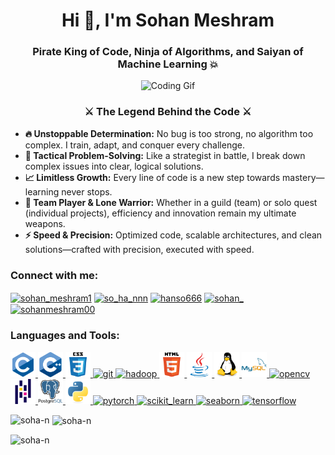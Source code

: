 <h1 align="center">Hi 👋, I'm Sohan Meshram</h1>
<h3 align="center">Pirate King of Code, Ninja of Algorithms, and Saiyan of Machine Learning 💥</h3>

<p align="center">
  <img src="https://i.pinimg.com/originals/e4/35/c1/e435c163fa6982d4f61ea4a8a6c53aa9.gif" alt="Coding Gif" width="500" />
</p>

<h3 align="center">⚔️ The Legend Behind the Code ⚔️</h3>
<ul>
  <li><b>🔥 Unstoppable Determination:</b> No bug is too strong, no algorithm too complex. I train, adapt, and conquer every challenge.</li>
  <li><b>🧠 Tactical Problem-Solving:</b> Like a strategist in battle, I break down complex issues into clear, logical solutions.</li>
  <li><b>📈 Limitless Growth:</b> Every line of code is a new step towards mastery—learning never stops.</li>
  <li><b>🤝 Team Player & Lone Warrior:</b> Whether in a guild (team) or solo quest (individual projects), efficiency and innovation remain my ultimate weapons.</li>
  <li><b>⚡ Speed & Precision:</b> Optimized code, scalable architectures, and clean solutions—crafted with precision, executed with speed.</li>
</ul>

<h3 align="left">Connect with me:</h3>
<p align="left">
  <a href="https://kaggle.com/sohan_meshram1" target="blank"><img align="center" src="https://raw.githubusercontent.com/rahuldkjain/github-profile-readme-generator/master/src/images/icons/Social/kaggle.svg" alt="sohan_meshram1" height="30" width="40" /></a>
  <a href="https://instagram.com/so_ha_nnn" target="blank"><img align="center" src="https://raw.githubusercontent.com/rahuldkjain/github-profile-readme-generator/master/src/images/icons/Social/instagram.svg" alt="so_ha_nnn" height="30" width="40" /></a>
  <a href="https://www.codechef.com/users/hanso666" target="blank"><img align="center" src="https://cdn.jsdelivr.net/npm/simple-icons@3.1.0/icons/codechef.svg" alt="hanso666" height="30" width="40" /></a>
  <a href="https://codeforces.com/profile/sohan_" target="blank"><img align="center" src="https://raw.githubusercontent.com/rahuldkjain/github-profile-readme-generator/master/src/images/icons/Social/codeforces.svg" alt="sohan_" height="30" width="40" /></a>
  <a href="https://www.leetcode.com/sohanmeshram00" target="blank"><img align="center" src="https://raw.githubusercontent.com/rahuldkjain/github-profile-readme-generator/master/src/images/icons/Social/leet-code.svg" alt="sohanmeshram00" height="30" width="40" /></a>
</p>


<h3 align="left">Languages and Tools:</h3>
<p align="left"> 
  <a href="https://www.cprogramming.com/" target="_blank" rel="noreferrer"> <img src="https://raw.githubusercontent.com/devicons/devicon/master/icons/c/c-original.svg" alt="c" width="40" height="40"/> </a> 
  <a href="https://www.w3schools.com/cpp/" target="_blank" rel="noreferrer"> <img src="https://raw.githubusercontent.com/devicons/devicon/master/icons/cplusplus/cplusplus-original.svg" alt="cplusplus" width="40" height="40"/> </a> 
  <a href="https://www.w3schools.com/css/" target="_blank" rel="noreferrer"> <img src="https://raw.githubusercontent.com/devicons/devicon/master/icons/css3/css3-original-wordmark.svg" alt="css3" width="40" height="40"/> </a> 
  <a href="https://git-scm.com/" target="_blank" rel="noreferrer"> <img src="https://www.vectorlogo.zone/logos/git-scm/git-scm-icon.svg" alt="git" width="40" height="40"/> </a> 
  <a href="https://hadoop.apache.org/" target="_blank" rel="noreferrer"> <img src="https://www.vectorlogo.zone/logos/apache_hadoop/apache_hadoop-icon.svg" alt="hadoop" width="40" height="40"/> </a> 
  <a href="https://www.w3.org/html/" target="_blank" rel="noreferrer"> <img src="https://raw.githubusercontent.com/devicons/devicon/master/icons/html5/html5-original-wordmark.svg" alt="html5" width="40" height="40"/> </a> 
  <a href="https://www.java.com" target="_blank" rel="noreferrer"> <img src="https://raw.githubusercontent.com/devicons/devicon/master/icons/java/java-original.svg" alt="java" width="40" height="40"/> </a> 
  <a href="https://www.linux.org/" target="_blank" rel="noreferrer"> <img src="https://raw.githubusercontent.com/devicons/devicon/master/icons/linux/linux-original.svg" alt="linux" width="40" height="40"/> </a> 
  <a href="https://www.mysql.com/" target="_blank" rel="noreferrer"> <img src="https://raw.githubusercontent.com/devicons/devicon/master/icons/mysql/mysql-original-wordmark.svg" alt="mysql" width="40" height="40"/> </a> 
  <a href="https://opencv.org/" target="_blank" rel="noreferrer"> <img src="https://www.vectorlogo.zone/logos/opencv/opencv-icon.svg" alt="opencv" width="40" height="40"/> </a> 
  <a href="https://pandas.pydata.org/" target="_blank" rel="noreferrer"> <img src="https://raw.githubusercontent.com/devicons/devicon/2ae2a900d2f041da66e950e4d48052658d850630/icons/pandas/pandas-original.svg" alt="pandas" width="40" height="40"/> </a> 
  <a href="https://www.postgresql.org" target="_blank" rel="noreferrer"> <img src="https://raw.githubusercontent.com/devicons/devicon/master/icons/postgresql/postgresql-original-wordmark.svg" alt="postgresql" width="40" height="40"/> </a> 
  <a href="https://www.python.org" target="_blank" rel="noreferrer"> <img src="https://raw.githubusercontent.com/devicons/devicon/master/icons/python/python-original.svg" alt="python" width="40" height="40"/> </a> 
  <a href="https://pytorch.org/" target="_blank" rel="noreferrer"> <img src="https://www.vectorlogo.zone/logos/pytorch/pytorch-icon.svg" alt="pytorch" width="40" height="40"/> </a> 
  <a href="https://scikit-learn.org/" target="_blank" rel="noreferrer"> <img src="https://upload.wikimedia.org/wikipedia/commons/0/05/Scikit_learn_logo_small.svg" alt="scikit_learn" width="40" height="40"/> </a> 
  <a href="https://seaborn.pydata.org/" target="_blank" rel="noreferrer"> <img src="https://seaborn.pydata.org/_images/logo-mark-lightbg.svg" alt="seaborn" width="40" height="40"/> </a> 
  <a href="https://www.tensorflow.org" target="_blank" rel="noreferrer"> <img src="https://www.vectorlogo.zone/logos/tensorflow/tensorflow-icon.svg" alt="tensorflow" width="40" height="40"/> </a> 
</p>

<p><img align="left" src="https://github-readme-stats.vercel.app/api/top-langs?username=soha-n&show_icons=true&locale=en&layout=compact" alt="soha-n" /></p>

<p>&nbsp;<img align="center" src="https://github-readme-stats.vercel.app/api?username=soha-n&show_icons=true&locale=en" alt="soha-n" /></p>
<p align="left"> <img src="https://komarev.com/ghpvc/?username=soha-n&label=Profile%20views&color=0e75b6&style=flat" alt="soha-n" /> </p>


